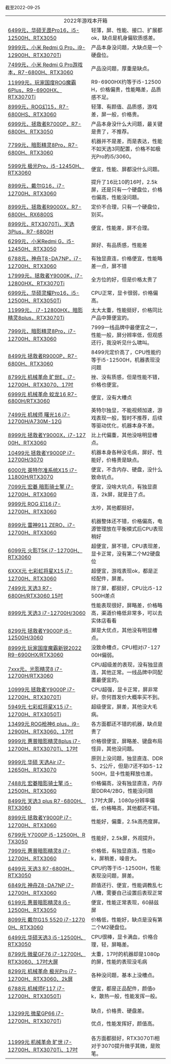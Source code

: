截至2022-09-25

<table>
<tr><td valign="middle" rowspan="1" colspan="2" style="word-break: break-all;" align="center">2022年游戏本开箱</td></tr>
<tr><td valign="middle" colspan="1" rowspan="1"><a target="_blank" href="https://mp.weixin.qq.com/s/lWl3sukiRp0Kfx-w-Kfqxw">6499元，华硕无畏Pro16，i5-12500H、RTX3050</a><br></td><td valign="middle" colspan="1" rowspan="1" style="word-break: break-all;">轻薄，屏、性能、接口、扩展都ok，缺点是机身偏软质感差。<br></td></tr>  
<tr><td valign="middle" colspan="1" rowspan="1"><a target="_blank" href="https://mp.weixin.qq.com/s/fb5RQTh8mlypzaPMfAwW9A">9999元，小米 Redmi G Pro，i9-12900H、RTX3070Ti</a><br></td><td valign="middle" colspan="1" rowspan="1" style="word-break: break-all;">产品本身没问题，大缺点是一个硬盘位。<br></td></tr>
<tr><td valign="middle" colspan="1" rowspan="1"><a target="_blank" href="https://mp.weixin.qq.com/s/y4z2MEZpN9ycy3VCrm8CLQ">7499元，小米 Redmi G Pro游戏本，R7-6800H、RTX3060</a><br></td><td valign="middle" colspan="1" rowspan="1" style="word-break: break-all;">产品没问题，厚重是缺点。<br></td></tr>  
<tr><td valign="middle" colspan="1" rowspan="1"><a target="_blank" href="https://mp.weixin.qq.com/s/dRzgUkk5AfkC0gGk1lm_ZA">11999元，玩家国度ROG魔霸6Plus，R9-6900HX、RTX3070Ti</a><br></td><td valign="middle" colspan="1" rowspan="1" style="word-break: break-all;">R9-6900HX约等于i5-12500H，价格偏贵，性能略差，品质感不足。<br></td></tr>  
<tr><td valign="middle" colspan="1" rowspan="1"><a target="_blank" href="https://mp.weixin.qq.com/s/EPqpLKf4BUK7FF9k9dv0iA">8999元，ROG幻15，R7-6800HS、RTX3060</a><br></td><td valign="middle" colspan="1" rowspan="1" style="word-break: break-all;">轻薄、有颜值、品质感，游戏差，屏一般，价格贵。<br></td></tr>
<tr><td valign="middle" colspan="1" rowspan="1"><a target="_blank" href="https://mp.weixin.qq.com/s/i7Ceo4jJWHaDyd-F1lO_Fw">6999元，拯救者R7000P，R7-6800H、RTX3050</a><br></td><td valign="middle" colspan="1" rowspan="1" style="word-break: break-all;">产品本身没什么大问题，最关键是贵了，不推荐。<br></td></tr>
<tr><td valign="middle" colspan="1" rowspan="1"><a target="_blank" href="https://mp.weixin.qq.com/s/A53QcYk9lmsX8lwOuhU4UA">7799元，暗影精灵8Pro，R7-6800H、RTX3060</a><br></td><td valign="middle" colspan="1" rowspan="1" style="word-break: break-all;">机器并不是差，而是表达，性能不如天选3同配置，价格不如极光Pro的i5/3060。<br></td></tr>
<tr><td valign="middle" colspan="1" rowspan="1"><a target="_blank" href="https://mp.weixin.qq.com/s/kDKcxEOnQWTx1WtpbsuJig">5999元 极光Pro，i5-12450H、RTX3060</a><br></td><td valign="middle" colspan="1" rowspan="1" style="word-break: break-all;">便宜，性能、屏都没什么问题。<br></td></tr>
<tr><td valign="middle" colspan="1" rowspan="1"><a target="_blank" href="https://mp.weixin.qq.com/s/JFP9ItYMrchvMxYeNdk0Dg">8999元，戴尔G16，i7-12700H、RTX3060</a><br></td><td valign="middle" colspan="1" rowspan="1" style="word-break: break-all;">提升了16比10的16吋，2.5k屏，还是只有一个硬盘位，价格也偏高，性能没问题。<br></td></tr>
<tr><td valign="middle" colspan="1" rowspan="1"><a target="_blank" href="https://mp.weixin.qq.com/s/ARa-9UEJ1KdPI3327pTXkg">8999元，拯救者R9000X，R7-6800H、RX6800S</a><br></td><td valign="middle" colspan="1" rowspan="1" style="word-break: break-all;">定价不合理，只有一个硬盘位，别买。<br></td></tr>
<tr><td valign="middle" colspan="1" rowspan="1"><a target="_blank" href="https://mp.weixin.qq.com/s/-oqUEAWNqxgX-T0CnWl5Ew">8999元，RTX3070Ti，天选3Plus，R7-6800H</a><br></td><td valign="middle" colspan="1" rowspan="1" style="word-break: break-all;">便宜，性能差，屏不合理。<br></td></tr>
<tr><td valign="middle" colspan="1" rowspan="1"><a target="_blank" href="https://mp.weixin.qq.com/s/YnEvZ5gGMiz_eCr74yAUTw">6299元，小米Redmi G，i5-12450H、RTX3050</a><br></td><td valign="middle" colspan="1" rowspan="1" style="word-break: break-all;">屏好、有品质感，性能差<br></td></tr>
<tr><td valign="middle" colspan="1" rowspan="1"><a target="_blank" href="https://mp.weixin.qq.com/s/If-weF0CLsDHI-BevzhMPQ">6788元，神舟T8-DA7NP，i7-12700H、RTX3060</a><br></td><td valign="middle" colspan="1" rowspan="1" style="word-break: break-all;">有独显直连，价格便宜，性能略差一点，屏不错<br></td></tr>
<tr><td valign="middle" colspan="1" rowspan="1"><a target="_blank" href="https://mp.weixin.qq.com/s/kDqjThvd2J7D36Mt9N1S4A">17999元，拯救者Y9000K，i7-12800HX、RTX3070Ti</a><br></td><td valign="middle" colspan="1" rowspan="1" style="word-break: break-all;">全方位的好，但是价格太贵了<br></td></tr>
<tr><td valign="middle" colspan="1" rowspan="1"><a target="_blank" href="https://mp.weixin.qq.com/s/vKqRQgfJAoRsoB9wgdgjoA">6999元，华硕灵耀Pro16，i5-12500H、RTX3050Ti</a><br></td><td valign="middle" colspan="1" rowspan="1" style="word-break: break-all;">CPU正常，显卡很弱，价格偏高。<br></td></tr>
<tr><td valign="middle" colspan="1" rowspan="1"><a target="_blank" href="https://mp.weixin.qq.com/s/gf5sAchL8QuLOPT_z-jieQ">11999元， i7-12800HX，暗影精灵8plus，RTX3070Ti</a><br></td><td valign="middle" colspan="1" rowspan="1" style="word-break: break-all;">太大太重，性能挺好，价格同比产品中算便宜的。<br></td></tr>
<tr><td valign="middle" colspan="1" rowspan="1"><a target="_blank" href="https://mp.weixin.qq.com/s/VipHRUItDk__TMFfnMG22Q">7999元，暗影精灵8Pro，i7-12700H、RTX3060</a><br></td><td valign="middle" colspan="1" rowspan="1" style="word-break: break-all;">7999一线品牌中最便宜之一，性能一般，屏分辨率低，但观感还行，我没听见什么啸叫。<br></td></tr>
<tr><td valign="middle" colspan="1" rowspan="1"><a target="_blank" href="https://mp.weixin.qq.com/s/V4HpyZYVrDdRta_yw5k_cg">8499元 拯救者R9000P，R7-6800H、RTX3060</a><br></td><td valign="middle" colspan="1" rowspan="1" style="word-break: break-all;">8499元定价高了，CPU性能约等于i5-12500H，机器表现没问题<br></td></tr>
<tr><td valign="middle" colspan="1" rowspan="1"><a target="_blank" href="https://mp.weixin.qq.com/s/Ez2k6z-D_tBSI9jD0CxnWg">8799元 机械革命 旷世E，i7-12700H、RTX3070、17吋</a><br></td><td valign="middle" colspan="1" rowspan="1" style="word-break: break-all;">挫、没有质感，但是性能不错，价格也便宜。<br></td></tr>
<tr><td valign="middle" colspan="1" rowspan="1"><a target="_blank" href="https://mp.weixin.qq.com/s/eMFJA6iRDehZzPqbyxj91Q">6999元 机械革命 蛟龙16 R7-6800H/RTX3060</a><br></td><td valign="middle" colspan="1" rowspan="1" style="word-break: break-all;">便宜，没有大槽点<br></td></tr>
<tr><td valign="middle" colspan="1" rowspan="1"><a target="_blank" href="https://mp.weixin.qq.com/s/FdfUzHicPDnTT3ide2FCXw">7499元 机械师 曙光16 i7-12700H/A730M-12G</a><br></td><td valign="middle" colspan="1" rowspan="1" style="word-break: break-all;">英特尔独显，不能视频加速，游戏表现一般，暂时不推荐，后续等驱动优化，机器本身不差。<br></td></tr>
<tr><td valign="middle" colspan="1" rowspan="1" style="word-break: break-all;"><a target="_blank" href="https://mp.weixin.qq.com/s/Qm-Neh8v5nW6rnF3K-mdPw">8999元 拯救者Y9000X，i7-12700H、RTX3060</a><br></td><td valign="middle" colspan="1" rowspan="1" style="word-break: break-all;">比上代偏重，其他没啥明显槽点。<br></td></tr>
<tr><td valign="middle" colspan="1" rowspan="1"><a target="_blank" href="https://mp.weixin.qq.com/s/dOKozKCLOR_JY246DCg9DQ">10499元 拯救者Y9000P i7-12700H/3070</a><br></td><td valign="middle" colspan="1" rowspan="1" style="word-break: break-all;">机器本身各种没毛病，屏好、性能好，价格贵是缺点。<br></td></tr>
<tr><td valign="middle" colspan="1" rowspan="1"><a target="_blank" href="https://mp.weixin.qq.com/s/Qq-9jHMMvmkvLPzc4QqtXA">6000元 英特尔准系统X15 i7-11800H/RTX3070</a><br></td><td valign="middle" colspan="1" rowspan="1" style="word-break: break-all;">便宜，不含内存、硬盘，没什么致命坑点。<br></td></tr>
<tr><td valign="middle" colspan="1" rowspan="1"><a target="_blank" href="https://mp.weixin.qq.com/s/Cx1_eDfZgz9fBHlDCYgSPA">7099元 宏碁 暗影骑士擎 i7-12700H、RTX3060</a><br></td><td valign="middle" colspan="1" rowspan="1" style="word-break: break-all;">便宜，没啥大坑点，有独显直连，2k屏，就是丑了点。<br></td></tr>
<tr><td valign="middle" colspan="1" rowspan="1"><a target="_blank" href="https://mp.weixin.qq.com/s/rxK0szf_AcY1HUZt9RLf6g">9999元 ROG 幻16 i7-12700H、RTX3060</a><br></td><td valign="middle" colspan="1" rowspan="1" style="word-break: break-all;">太吵，其他都挺好。<br></td></tr>
<tr><td valign="middle" colspan="1" rowspan="1"><a target="_blank" href="https://mp.weixin.qq.com/s/B_HUlkpksm_sAJ62RB88bQ">8999元 雷神911 ZERO，i7-12700H、RTX3060</a><br></td><td valign="middle" colspan="1" rowspan="1" style="word-break: break-all;">机器整体还不错，价格偏高，电源管理放在平衡模式后CPU表现稍好<br></td></tr>
<tr><td valign="middle" colspan="1" rowspan="1"><a target="_blank" href="https://mp.weixin.qq.com/s/kKNlPy0tsYwr4dn9ggVdcQ">6099元 火影T5K i7-12700H、RTX3060</a><br></td><td valign="middle" colspan="1" rowspan="1" style="word-break: break-all;">超便宜，屏不错，CPU表现差，显卡正常，没有第二个M2硬盘位<br></td></tr>
<tr><td valign="middle" colspan="1" rowspan="1"><a target="_blank" href="https://mp.weixin.qq.com/s/-xFahNwXZz5MsFl_Ku_1hw">6XXX元 七彩虹将星X15 i7-12700H、RTX3060</a><br></td><td valign="middle" colspan="1" rowspan="1" style="word-break: break-all;">超便宜，游戏表现ok，都是正经配件，屏差。<br></td></tr>
<tr><td valign="middle" colspan="1" rowspan="1"><a target="_blank" href="https://mp.weixin.qq.com/s/wEt0-QdSt-dp1r2yszR2Ng">7499元 天选3 R7-6800H/RTX3060 15吋</a><br></td><td valign="middle" colspan="1" rowspan="1" style="word-break: break-all;">除了屏，都挺好，CPU比i5-12500H差点<br></td></tr>
<tr><td valign="middle" colspan="1" rowspan="1"><a target="_blank" href="https://mp.weixin.qq.com/s/74N6k2sOkUZlGE2fjV0O8Q">8999元 天选3 i7-12700H/3060</a><br></td><td valign="middle" colspan="1" rowspan="1" style="word-break: break-all;">性能表现很好，屏略差，价格略高，渠道价格低非常多，可以去实体店看看<br></td></tr>
<tr><td valign="middle" colspan="1" rowspan="1"><a target="_blank" href="https://mp.weixin.qq.com/s/kyL8VULqEEzKGfmTtnpNRQ">8299元 拯救者Y9000P i5-12500H/3060</a><br></td><td valign="middle" colspan="1" rowspan="1" style="word-break: break-all;">屏是大优点，其他没有明显槽点。<br></td></tr>
<tr><td valign="middle" colspan="1" rowspan="1"><a target="_blank" href="https://mp.weixin.qq.com/s/EfPV34h86n3E3-wJchlX4g">8999元 玩家国度魔霸新锐2022 R9-6900HX/RTX3060</a><br></td><td valign="middle" colspan="1" rowspan="1" style="word-break: break-all;">没致命槽点，CPU相对i7-12700H偏弱。<br></td></tr>
<tr><td valign="middle" colspan="1" rowspan="1"><a target="_blank" href="https://mp.weixin.qq.com/s/ehIiI4msr4XAUv3p7BOBJQ">7xxx元，光影精灵8 i7-12700H/RTX3060</a><br></td><td valign="middle" colspan="1" rowspan="1" style="word-break: break-all;">CPU超级差的表现，没有独显直连，其他正常。一线品牌中同配置最便宜的。<br></td></tr>
<tr><td valign="middle" colspan="1" rowspan="1"><a target="_blank" href="https://mp.weixin.qq.com/s/loRzbnJaiissjs45l-ldwQ">10999元 拯救者Y9000P i7-12700H、RTX3070Ti</a><br></td><td valign="middle" colspan="1" rowspan="1" style="word-break: break-all;">CPU超强，显卡正常，屏非常好。奈何首发价大概率买不到。<br></td></tr>
<tr><td valign="middle" colspan="1" rowspan="1"><a target="_blank" href="https://mp.weixin.qq.com/s/k_Iuz75ZANt0spFRiyxCqQ">5949元 七彩虹将星X15 i7-12700H、RTX3050Ti</a><br></td><td valign="middle" colspan="1" rowspan="1" style="word-break: break-all;">超级便宜，屏差，其他没大毛病。<br></td></tr>
<tr><td valign="middle" colspan="1" rowspan="1"><a target="_blank" href="https://mp.weixin.qq.com/s/kTRql51zl5Hu1cCT04upGQ">13499元 ROG枪神6 plus，i9-12900H、RTX3060、17吋</a><br></td><td valign="middle" colspan="1" rowspan="1" style="word-break: break-all;">各方面都还不错的机器，缺点是贵了<br></td></tr>
<tr><td valign="middle" colspan="1" rowspan="1"><a target="_blank" href="https://mp.weixin.qq.com/s/pAoGgtGb3OAEH8NmMqQR_Q">9999元 惠普暗影精灵8plus i7-12700H、RTX3070Ti、17吋</a><br></td><td valign="middle" colspan="1" rowspan="1" style="word-break: break-all;">价格很便宜，屏略差、键盘布局怪异，其他没问题。<br></td></tr>
<tr><td valign="middle" colspan="1" rowspan="1"><a target="_blank" href="https://mp.weixin.qq.com/s/Ok7fbKqT3hrWLgkrytsBPQ">9999元 华硕 天选Air i7-12650H、RTX3070</a><br></td><td valign="middle" colspan="1" rowspan="1" style="word-break: break-all;">原则上没问题，独显直连、DDR5、2公斤，但是i7还不如i5-12500H，显卡性能释放也差。<br></td></tr>
<tr><td valign="middle" colspan="1" rowspan="1"><a target="_blank" href="https://mp.weixin.qq.com/s/XaCn2ClvkBJ7hTtus0khhg">7488元 宏碁暗影骑士擎 i5-12500H、RTX3060</a><br></td><td valign="middle" colspan="1" rowspan="1" style="word-break: break-all;">价格偏高，没有独显直连，内存是DDR4/2BG，性能没问题<br></td></tr>
<tr><td valign="middle" colspan="1" rowspan="1" style="word-break: break-all;"><a target="_blank" href="https://mp.weixin.qq.com/s/bafvFyN1t3Ef6oQa0DOCvA">8499元 天选3 plus R7-6800H、RTX3060</a><br></td><td valign="middle" colspan="1" rowspan="1" style="word-break: break-all;">17吋大屏，1080p分辨率偏低，价格略高，其他都还不错。<br></td></tr>
<tr><td valign="middle" colspan="1" rowspan="1"><a target="_blank" href="https://mp.weixin.qq.com/s/T0Zj7X4XZ9l8kwR9O60-ag">8999元 拯救者Y9000P i7-12700H、RTX3060</a><br></td><td valign="middle" colspan="1" rowspan="1" style="word-break: break-all;">性能好，偏重，2.5k高亮度屏。<br></td></tr>
  <tr><td valign="middle" colspan="1" rowspan="1" style="word-break: break-all;"><a target="_blank" href="http://mp.weixin.qq.com/s?__biz=MzA5MzcxNjQwNw==&amp;mid=2649890771&amp;idx=1&amp;sn=7cedb0f1eb9bf2c74156d2423153b016&amp;chksm=885f150bbf289c1de66f7c8627f57d44446de7d49201603bef59a01ba4609a8b87d73c3f8f57&amp;scene=21#wechat_redirect" textvalue="6799元 Y7000P i5-12500H、RTX3050" linktype="text" imgurl="" imgdata="null" data-itemshowtype="0" tab="innerlink" data-linktype="2" wah-hotarea="click" hasload="1">6799元 Y7000P i5-12500H、RTX3050</a><br></td><td valign="middle" colspan="1" rowspan="1" style="word-break: break-all;">性能好，2.5k屏，外观提升。<br></td></tr>
<tr><td valign="middle" colspan="1" rowspan="1"><a target="_blank" href="http://mp.weixin.qq.com/s?__biz=MzA5MzcxNjQwNw==&amp;mid=2649890648&amp;idx=1&amp;sn=4216cc60fb12d5df9d3843186de1ce3f&amp;chksm=885f1580bf289c9694f1ff2232fd4dd658fff594c018a291295410d42ce74152da5ef56da297&amp;scene=21#wechat_redirect" textvalue="7999元 惠普暗影精灵8 i7-12700H、RTX3060" linktype="text" imgurl="" imgdata="null" data-itemshowtype="0" tab="innerlink" data-linktype="2" wah-hotarea="click" hasload="1">7999元 惠普暗影精灵8 i7-12700H、RTX3060</a><br></td><td valign="middle" colspan="1" rowspan="1" style="word-break: break-all;">价格低，有独显直连，性能ok，屏稍差，噪音大。<br></td></tr>
<tr><td valign="middle" colspan="1" rowspan="1"><a target="_blank" href="http://mp.weixin.qq.com/s?__biz=MzA5MzcxNjQwNw==&amp;mid=2649890551&amp;idx=1&amp;sn=9378bed53edcb6812d5e50377eac02f1&amp;chksm=885f142fbf289d39136c2eae95d2679989a79d02aa3c52531722cc602eb07edf595ab7c22bf4&amp;scene=21#wechat_redirect" textvalue="6499元 天选3 R7-6800H、RTX3050" linktype="text" imgurl="" imgdata="null" data-itemshowtype="0" tab="innerlink" data-linktype="2" wah-hotarea="click" hasload="1">6499元 天选3 R7-6800H、RTX3050</a><br></td><td valign="middle" colspan="1" rowspan="1" style="word-break: break-all;">CPU约等于i5-12500H，性能表现没问题，屏差。<br></td></tr>
<tr><td valign="middle" colspan="1" rowspan="1"><a target="_blank" href="http://mp.weixin.qq.com/s?__biz=MzA5MzcxNjQwNw==&amp;mid=2649890486&amp;idx=1&amp;sn=53ad6bd677d42741f3f66f054b1afe13&amp;chksm=885f146ebf289d7810f94941dfb3b1e957061241ab0620344506ade0cdf415ab49edeeadcfac&amp;scene=21#wechat_redirect" textvalue="6849元 神舟Z8-DA7NP i7-12700H、RTX3060" linktype="text" imgurl="" imgdata="null" data-itemshowtype="0" tab="innerlink" data-linktype="2" wah-hotarea="click" hasload="1">6849元 神舟Z8-DA7NP i7-12700H、RTX3060</a><br></td><td valign="middle" colspan="1" rowspan="1" style="word-break: break-all;">颜值还行、便宜，性能调教乱七八糟，需要自己设置后表现正常<br></td></tr>
<tr><td valign="middle" colspan="1" rowspan="1"><a target="_blank" href="http://mp.weixin.qq.com/s?__biz=MzA5MzcxNjQwNw==&amp;mid=2649890436&amp;idx=1&amp;sn=c7b5cc3e958d23722ef71c4a08480319&amp;chksm=885f145cbf289d4a6c5aef9b8b02a2a2a019af03134183b5921cec7eecfc3fd04b56b1025f9a&amp;scene=21#wechat_redirect" textvalue="6199元 惠普暗影精灵8 i5-12500H、RTX3050" linktype="text" imgurl="" imgdata="null" data-itemshowtype="0" tab="innerlink" data-linktype="2" wah-hotarea="click" hasload="1">6199元 惠普暗影精灵8 i5-12500H、RTX3050</a><br></td><td valign="middle" colspan="1" rowspan="1" style="word-break: break-all;">便宜，性能正常表现，60赫兹屏<br></td></tr>
<tr><td valign="middle" colspan="1" rowspan="1" style="word-break: break-all;"><a target="_blank" href="http://mp.weixin.qq.com/s?__biz=MzA5MzcxNjQwNw==&amp;mid=2649890369&amp;idx=1&amp;sn=929d26c1aaaf99aa3df93284a7d20721&amp;chksm=885f1499bf289d8f9cb90cfb0ee793f0ffe2bd80997ca9be813ee178d757a1acf679f2e33da1&amp;scene=21#wechat_redirect" textvalue="8099元 戴尔G15 5520 i7-12700H、RTX3060" linktype="text" imgurl="" imgdata="null" data-itemshowtype="0" tab="innerlink" data-linktype="2" wah-hotarea="click" hasload="1">8099元 戴尔G15 5520 i7-12700H、RTX3060</a><br></td><td valign="middle" colspan="1" rowspan="1" style="word-break: break-all;">价格低，性能好，缺点是没有第二个M2硬盘位。<br></td></tr>
<tr><td valign="middle" colspan="1" rowspan="1"><a target="_blank" href="http://mp.weixin.qq.com/s?__biz=MzA5MzcxNjQwNw==&amp;mid=2649890316&amp;idx=1&amp;sn=ece485484517d88e530559eee8f8a98a&amp;chksm=885f14d4bf289dc25b705777b157cd650c6dadee3ef3c342ddc39746c30f51c0cd328ba9bdc8&amp;scene=21#wechat_redirect" textvalue="6499元 华硕天选3 i5-12500H、RTX3050" linktype="text" imgurl="" imgdata="null" data-itemshowtype="0" tab="innerlink" data-linktype="2" wah-hotarea="click" hasload="1">6499元 华硕天选3 i5-12500H、RTX3050</a><br></td><td valign="middle" colspan="1" rowspan="1" style="word-break: break-all;">CPU很棒，显卡满血，价格合理，轻，屏略差。</td></tr>
  <tr><td valign="middle" colspan="1" rowspan="1"><a target="_blank" href="http://mp.weixin.qq.com/s?__biz=MzA5MzcxNjQwNw==&amp;mid=2649890236&amp;idx=1&amp;sn=3782360dd4e3b4d6da4c1701df197389&amp;chksm=885f1764bf289e725812eee60c7775b25355821f5f7674291f273092ed705259399540bd5a8a&amp;scene=21#wechat_redirect" textvalue="8799元 微星GF76 i7-12700H、RTX3060、17吋大屏" linktype="text" imgurl="" imgdata="null" data-itemshowtype="0" tab="innerlink" data-linktype="2" wah-hotarea="click" hasload="1">8799元 微星GF76 i7-12700H、RTX3060、17吋大屏</a><br></td><td valign="middle" colspan="1" rowspan="1" style="word-break: break-all;">太重，17吋的机器却是1080p的屏，性能的表现没毛病<br></td></tr>
  <tr><td valign="middle" colspan="1" rowspan="1"><a target="_blank" href="http://mp.weixin.qq.com/s?__biz=MzA5MzcxNjQwNw==&amp;mid=2649890134&amp;idx=1&amp;sn=142a260d217c999763b4604af64d5101&amp;chksm=885f178ebf289e9856802b3497e9e31158377210da0d6773495f48b03d9938fe5d8627ba507b&amp;scene=21#wechat_redirect" textvalue="8299元 机械革命 极光Pro i7-12700H、RTX3060、2k屏" linktype="text" imgurl="" imgdata="null" data-itemshowtype="0" tab="innerlink" data-linktype="2" wah-hotarea="click" hasload="1">8299元 机械革命 极光Pro i7-12700H、RTX3060、2k屏</a><br></td><td valign="middle" colspan="1" rowspan="1" style="word-break: break-all;">各种没问题，基本上没槽点。<br></td></tr>
  <tr><td valign="middle" colspan="1" rowspan="1"><a target="_blank" href="http://mp.weixin.qq.com/s?__biz=MzA5MzcxNjQwNw==&amp;mid=2649890041&amp;idx=1&amp;sn=009a437e1167de5097f470caecb51571&amp;chksm=885f1621bf289f378ac6daaa740ee2cf8f1b74ac942b023366ee3621f968d81a7115580456d1&amp;scene=21#wechat_redirect" textvalue="6788元 机械师F117 i7-12700H、RTX3050Ti" linktype="text" imgurl="" imgdata="null" data-itemshowtype="0" tab="innerlink" data-linktype="2" wah-hotarea="click" hasload="1">6788元 机械师F117 i7-12700H、RTX3050Ti</a><br></td><td valign="middle" colspan="1" rowspan="1" style="word-break: break-all;">便宜，都是正品配件，颜值ok，散热一般，性能发挥一般。<br></td></tr>
  <tr><td valign="middle" colspan="1" rowspan="1"><a target="_blank" href="http://mp.weixin.qq.com/s?__biz=MzA5MzcxNjQwNw==&amp;mid=2649889922&amp;idx=1&amp;sn=ff27f88927c0db36e8ecb9a83808410a&amp;chksm=885f165abf289f4c0c980e36958b61df35cd8157efdff330e2561f9552a99f2fc7fa5438a036&amp;scene=21#wechat_redirect" textvalue="13299元 微星GP66 i7-12700H、RTX3070Ti" linktype="text" imgurl="" imgdata="null" data-itemshowtype="0" tab="innerlink" data-linktype="2" wah-hotarea="click" hasload="1">13299元 微星GP66 i7-12700H、RTX3070Ti</a><br></td><td valign="middle" colspan="1" rowspan="1" style="word-break: break-all;"><p>缺点，价格贵、硬盘差。</p><p>优点，性能发挥好，颜值高。</p></td></tr>
  <tr><td width="268" valign="middle"><a target="_blank" href="http://mp.weixin.qq.com/s?__biz=MzA5MzcxNjQwNw==&amp;mid=2649889694&amp;idx=1&amp;sn=f0dfc549ba996b7e24e60ff5d7086074&amp;chksm=885f1146bf28985059e39895e0de8da722f9fc24044737860e4653964ba46ed584823afee33c&amp;scene=21#wechat_redirect" textvalue="11999元 机械革命 旷世 i7-12700H、RTX3070Ti、17吋" linktype="text" imgurl="" imgdata="null" data-itemshowtype="0" tab="innerlink" data-linktype="2" wah-hotarea="click" hasload="1">11999元 机械革命 旷世 i7-12700H、RTX3070Ti、17吋</a><br></td><td width="268" valign="middle" style="word-break: break-all;">各方面都挺好，RTX3070Ti相对于3070提升微乎其微，是败笔。<br></td></tr>
</table>
